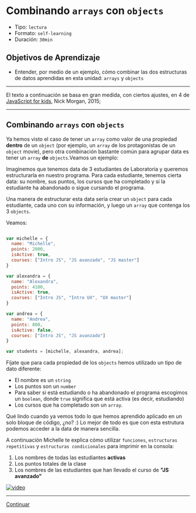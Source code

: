 # Combinando `arrays` con `objects`
- Tipo: `lectura`
- Formato: `self-learning`
- Duración: `30min`

## Objetivos de Aprendizaje

- Entender, por medio de un ejemplo, cómo combinar las dos estructuras de datos aprendidas en esta unidad: `arrays` y `objects`

***

El texto a continuación se basa en gran medida, con ciertos ajustes, en 4 de [JavaScript for kids](http://pepa.holla.cz/wp-content/uploads/2015/11/JavaScript-for-Kids.pdf), Nick Morgan, 2015;

***

## Combinando `arrays` con `objects`
Ya hemos visto el caso de tener un `array` como valor de una propiedad **dentro** de un `object` (por ejemplo, un `array` de los protagonistas de un `object` movie), pero otra combinación bastante común para agrupar data es tener un `array` **de** `objects`.Veamos un ejemplo:

Imaginemos que tenemos data de 3 estudiantes de Laboratoria y queremos estructurarla en nuestro programa. Para cada estudiante, tenemos cierta data: su nombre, sus puntos, los cursos que ha completado y si la estudiante ha abandonado o sigue cursando el programa.

Una manera de estructurar esta data sería crear un `object` para cada estudiante, cada uno con su información, y luego un `array` que contenga los 3 `objects`.

Veamos:

```js

var michelle = {
  name: "Michelle",
  points: 2000,
  isActive: true,
  courses: ["Intro JS", "JS avanzado", "JS master"]
}

var alexandra = {
  name: "Alexandra",
  points: 4100,
  isActive: true,
  courses: ["Intro JS", "Intro UX", "UX master"]
}

var andrea = {
  name: "Andrea",
  points: 800,
  isActive: false,
  courses: ["Intro JS", "JS avanzado"]
}

var students = [michelle, alexandra, andrea];

```

Fíjate que para cada propiedad de los `objects` hemos utilizado un tipo de dato diferente:
* El nombre es un `string`
* Los puntos son un `number`
* Para saber si está estudiando o ha abandonado el programa escogimos un `boolean`, donde `true` significa que está activa (es decir, estudiando)
* Los cursos que ha completado son un `array`.

Qué lindo cuando ya vemos todo lo que hemos aprendido aplicado en un solo bloque de código, ¿no? :) Lo mejor de todo es que con esta estrutura podemos acceder a la data de manera sencilla.

A continuación Michelle te explica cómo utilizar `funciones`, `estructuras repetitivas` y `estructuras condicionales` para imprimir en la consola:

1. Los nombres de todas las estudiantes **activas**
2. Los puntos totales de la clase
3. Los nombres de las estudiantes que han llevado el curso de **"JS avanzado"**

[![video](https://img.youtube.com/vi/M4vXJ62IIlI/0.jpg)](https://www.youtube.com/watch?v=M4vXJ62IIlI)

***

[Continuar](08-practical-cases.md)
